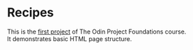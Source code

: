 # Recipes
This is the <a href="https://www.theodinproject.com/lessons/foundations-recipes" target="_blank">first project</a> of The Odin Project Foundations course.\
It demonstrates basic HTML page structure.

